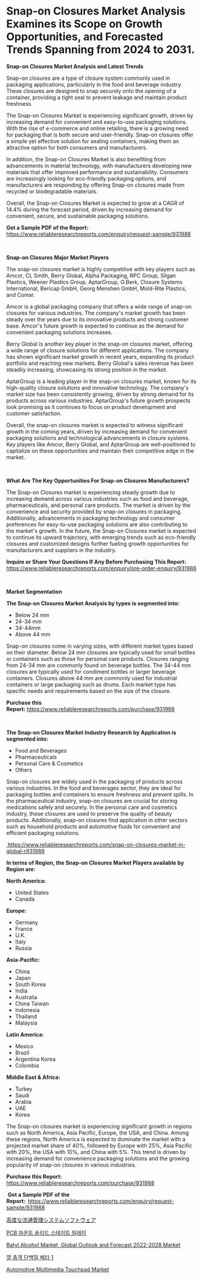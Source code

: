 <p><h1>Snap-on Closures Market Analysis Examines its Scope on Growth Opportunities, and Forecasted Trends Spanning from 2024 to 2031.</h1></p><p><strong>Snap-on Closures Market Analysis and Latest Trends</strong></p>
<p><p>Snap-on closures are a type of closure system commonly used in packaging applications, particularly in the food and beverage industry. These closures are designed to snap securely onto the opening of a container, providing a tight seal to prevent leakage and maintain product freshness.</p><p>The Snap-on Closures Market is experiencing significant growth, driven by increasing demand for convenient and easy-to-use packaging solutions. With the rise of e-commerce and online retailing, there is a growing need for packaging that is both secure and user-friendly. Snap-on closures offer a simple yet effective solution for sealing containers, making them an attractive option for both consumers and manufacturers.</p><p>In addition, the Snap-on Closures Market is also benefiting from advancements in material technology, with manufacturers developing new materials that offer improved performance and sustainability. Consumers are increasingly looking for eco-friendly packaging options, and manufacturers are responding by offering Snap-on closures made from recycled or biodegradable materials.</p><p>Overall, the Snap-on Closures Market is expected to grow at a CAGR of 14.4% during the forecast period, driven by increasing demand for convenient, secure, and sustainable packaging solutions.</p></p>
<p><strong>Get a Sample PDF of the Report:&nbsp;</strong> <a href="https://www.reliableresearchreports.com/enquiry/request-sample/931988">https://www.reliableresearchreports.com/enquiry/request-sample/931988</a></p>
<p>&nbsp;</p>
<p><strong>Snap-on Closures Major Market Players</strong></p>
<p><p>The snap-on closures market is highly competitive with key players such as Amcor, CL Smith, Berry Global, Alpha Packaging, RPC Group, Silgan Plastics, Weener Plastics Group, AptarGroup, O.Berk, Closure Systems International, Bericap GmbH, Georg Menshen GmbH, Mold-Rite Plastics, and Comar.</p><p>Amcor is a global packaging company that offers a wide range of snap-on closures for various industries. The company's market growth has been steady over the years due to its innovative products and strong customer base. Amcor's future growth is expected to continue as the demand for convenient packaging solutions increases.</p><p>Berry Global is another key player in the snap-on closures market, offering a wide range of closure solutions for different applications. The company has shown significant market growth in recent years, expanding its product portfolio and reaching new markets. Berry Global's sales revenue has been steadily increasing, showcasing its strong position in the market.</p><p>AptarGroup is a leading player in the snap-on closures market, known for its high-quality closure solutions and innovative technology. The company's market size has been consistently growing, driven by strong demand for its products across various industries. AptarGroup's future growth prospects look promising as it continues to focus on product development and customer satisfaction.</p><p>Overall, the snap-on closures market is expected to witness significant growth in the coming years, driven by increasing demand for convenient packaging solutions and technological advancements in closure systems. Key players like Amcor, Berry Global, and AptarGroup are well-positioned to capitalize on these opportunities and maintain their competitive edge in the market.</p></p>
<p>&nbsp;</p>
<p><strong>What Are The Key Opportunities For Snap-on Closures Manufacturers?</strong></p>
<p><p>The Snap-on Closures market is experiencing steady growth due to increasing demand across various industries such as food and beverage, pharmaceuticals, and personal care products. The market is driven by the convenience and security provided by snap-on closures in packaging. Additionally, advancements in packaging technology and consumer preferences for easy-to-use packaging solutions are also contributing to the market's growth. In the future, the Snap-on Closures market is expected to continue its upward trajectory, with emerging trends such as eco-friendly closures and customized designs further fueling growth opportunities for manufacturers and suppliers in the industry.</p></p>
<p><strong>Inquire or Share Your Questions If Any Before Purchasing This Report:</strong> <a href="https://www.reliableresearchreports.com/enquiry/pre-order-enquiry/931988">https://www.reliableresearchreports.com/enquiry/pre-order-enquiry/931988</a></p>
<p>&nbsp;</p>
<p><strong>Market Segmentation</strong></p>
<p><strong>The Snap-on Closures Market Analysis by types is segmented into:</strong></p>
<p><ul><li>Below 24 mm</li><li>24-34 mm</li><li>34-44mm</li><li>Above 44 mm</li></ul></p>
<p><p>Snap-on closures come in varying sizes, with different market types based on their diameter. Below 24 mm closures are typically used for small bottles or containers such as those for personal care products. Closures ranging from 24-34 mm are commonly found on beverage bottles. The 34-44 mm closures are typically used for condiment bottles or larger beverage containers. Closures above 44 mm are commonly used for industrial containers or large packaging such as drums. Each market type has specific needs and requirements based on the size of the closure.</p></p>
<p><strong>Purchase this Report:&nbsp;</strong><a href="https://www.reliableresearchreports.com/purchase/931988">https://www.reliableresearchreports.com/purchase/931988</a></p>
<p>&nbsp;</p>
<p><strong>The Snap-on Closures Market Industry Research by Application is segmented into:</strong></p>
<p><ul><li>Food and Beverages</li><li>Pharmaceuticals</li><li>Personal Care & Cosmetics</li><li>Others</li></ul></p>
<p><p>Snap-on closures are widely used in the packaging of products across various industries. In the food and beverages sector, they are ideal for packaging bottles and containers to ensure freshness and prevent spills. In the pharmaceutical industry, snap-on closures are crucial for storing medications safely and securely. In the personal care and cosmetics industry, these closures are used to preserve the quality of beauty products. Additionally, snap-on closures find application in other sectors such as household products and automotive fluids for convenient and efficient packaging solutions.</p></p>
<p><a href="https://www.reliableresearchreports.com/snap-on-closures-market-in-global-r931988">&nbsp;https://www.reliableresearchreports.com/snap-on-closures-market-in-global-r931988</a></p>
<p><strong>In terms of Region, the Snap-on Closures Market Players available by Region are:</strong></p>
<p>
    <p> <strong> North America: </strong>
        <ul>
            <li>United States</li>
            <li>Canada</li>
        </ul>
        </p> 
    <p> <strong> Europe: </strong>
        <ul>
            <li>Germany</li>
            <li>France</li>
            <li>U.K.</li>
            <li>Italy</li>
            <li>Russia</li>
        </ul>
        </p> 
    <p> <strong> Asia-Pacific: </strong>
        <ul>
            <li>China</li>
            <li>Japan</li>
            <li>South Korea</li>
            <li>India</li>
            <li>Australia</li>
            <li>China Taiwan</li>
            <li>Indonesia</li>
            <li>Thailand</li>
            <li>Malaysia</li>
        </ul>
        </p> 
    <p> <strong> Latin America: </strong>
        <ul>
            <li>Mexico</li>
            <li>Brazil</li>
            <li>Argentina Korea</li>
            <li>Colombia</li>
        </ul>
        </p> 
    <p> <strong> Middle East & Africa: </strong>
        <ul>
            <li>Turkey</li>
            <li>Saudi</li>
            <li>Arabia</li>
            <li>UAE</li>
            <li>Korea</li>
        </ul>
    </p>
    </p>
<p><p>The Snap-on closures market is experiencing significant growth in regions such as North America, Asia Pacific, Europe, the USA, and China. Among these regions, North America is expected to dominate the market with a projected market share of 40%, followed by Europe with 25%, Asia Pacific with 20%, the USA with 10%, and China with 5%. This trend is driven by increasing demand for convenience packaging solutions and the growing popularity of snap-on closures in various industries.</p></p>
<p><strong>Purchase this Report: </strong><a href="https://www.reliableresearchreports.com/purchase/931988">https://www.reliableresearchreports.com/purchase/931988</a></p>
<p>&nbsp;<strong>Get a Sample PDF of the Report:&nbsp;&nbsp;</strong><a href="https://www.reliableresearchreports.com/enquiry/request-sample/931988">https://www.reliableresearchreports.com/enquiry/request-sample/931988</a></p>
<p><strong></strong></p>
<p><p><a href="https://medium.com/@durgin521/%E6%AC%A1%E3%81%AE%E6%96%87%E7%AB%A0%E3%82%92%E6%97%A5%E6%9C%AC%E8%AA%9E%E3%81%AB%E7%BF%BB%E8%A8%B3%E3%81%97%E3%81%A6%E3%81%8F%E3%81%A0%E3%81%95%E3%81%84-%E3%82%B0%E3%83%AD%E3%83%BC%E3%83%90%E3%83%AB%E5%85%88%E9%80%B2%E9%85%8D%E9%9B%BB%E7%AE%A1%E7%90%86%E3%82%B7%E3%82%B9%E3%83%86%E3%83%A0%E3%82%BD%E3%83%95%E3%83%88%E3%82%A6%E3%82%A7%E3%82%A2%E6%A5%AD%E7%95%8C%E3%81%AE%E8%AA%BF%E6%9F%BB%E5%A0%B1%E5%91%8A%E6%9B%B8-%E7%AB%B6%E4%BA%89%E7%8A%B6%E6%B3%81-%E5%B8%82%E5%A0%B4%E8%A6%8F%E6%A8%A1-%E5%9C%B0%E5%9F%9F%E3%81%AE%E7%8A%B6%E6%B3%81-%E3%81%8A%E3%82%88%E3%81%B3%E5%B0%86%E6%9D%A5%E3%81%AE%E5%B1%95%E6%9C%9B%E4%BA%88%E6%B8%AC-2024%E5%B9%B4-2031%E5%B9%B4-260f4874754f">高度な流通管理システムソフトウェア</a></p><p><a href="https://medium.com/@marielesch2023/pcb-%EB%A7%88%EC%9A%B4%ED%8A%B8-%EA%B3%A0%EC%B2%B4-%EC%83%81%ED%83%9C-%EB%A6%B4%EB%A0%88%EC%9D%B4-%EC%8B%9C%EC%9E%A5-%EC%8B%9C%EC%9E%A5-%EC%84%B8%EB%B6%84%ED%99%94-%EC%A7%80%EB%A6%AC%EC%A0%81-%EC%A7%80%EC%97%AD-%EB%B0%8F-2031%EB%85%84%EA%B9%8C%EC%A7%80%EC%9D%98-%EC%8B%9C%EC%9E%A5-%EC%98%88%EC%B8%A1-d76e70fdc1f8">PCB 마운트 솔리드 스테이트 릴레이</a></p><p><a href="https://issuu.com/reportprime-2/docs/batyl-alcohol-market-global-outlook_0d3d00deaad9e5">Batyl Alcohol Market, Global Outlook and Forecast 2022-2028 Market</a></p><p><a href="https://medium.com/@wallacecumfgmings567556/%EA%B8%80%EB%A1%9C%EB%B2%8C-%EC%97%B4%EC%B6%A9%EA%B2%A9%EB%8B%A8%EB%B0%B1%EC%A7%88-%EB%B2%A0%ED%83%80-1-%EC%82%B0%EC%97%85-%EB%B6%84%EC%84%9D-%EB%B3%B4%EA%B3%A0%EC%84%9C-%EC%97%B4%EC%B6%A9%EA%B2%A9%EB%8B%A8%EB%B0%B1%EC%A7%88-%EB%B2%A0%ED%83%80-1-%EC%8B%9C%EC%9E%A5-%EA%B7%9C%EB%AA%A8-%EC%A0%90%EC%9C%A0%EC%9C%A8-%EB%B0%8F-%EA%B2%BD%ED%96%A5-ar-12-%EB%B8%8C%EB%A6%AC%EB%B6%80%EB%94%98-nyk-1112-%EA%B8%B0%ED%83%80-%EC%9D%91%EC%9A%A9-%ED%94%84%EB%A1%9C%EA%B7%B8%EB%9E%A8-%ED%81%B4%EB%A6%AC%EB%8B%89-9bd49fc77486">열 충격 단백질 베타 1</a></p><p><a href="https://github.com/santosh758595/Market-Research-Report-List-6/blob/main/automotive-multimedia-touchpad-market.md">Automotive Multimedia Touchpad Market</a></p></p>